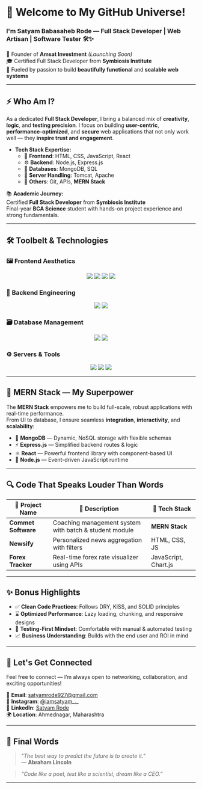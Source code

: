 # 🎩 Welcome to My GitHub Universe!

### I'm **Satyam Babasaheb Rode** — Full Stack Developer | Web Artisan | Software Tester 🛠️✨

💼 Founder of **Amsat Investment** *(Launching Soon)*  
🎓 Certified Full Stack Developer from **Symbiosis Institute**  
🌱 Fueled by passion to build **beautifully functional** and **scalable web systems**

---

## ⚡️ Who Am I?

As a dedicated **Full Stack Developer**, I bring a balanced mix of **creativity**, **logic**, and **testing precision**. I focus on building **user-centric**, **performance-optimized**, and **secure** web applications that not only work well — they **inspire trust and engagement**.

- **Tech Stack Expertise:**  
  - 🎨 **Frontend**: HTML, CSS, JavaScript, React  
  - ⚙️ **Backend**: Node.js, Express.js  
  - 🧠 **Databases**: MongoDB, SQL  
  - 🔐 **Server Handling**: Tomcat, Apache  
  - 🧰 **Others**: Git, APIs, **MERN Stack**

📚 **Academic Journey:**  
Certified **Full Stack Developer** from **Symbiosis Institute**  
Final-year **BCA Science** student with hands-on project experience and strong fundamentals.

---

## 🛠️ Toolbelt & Technologies

### 🖼️ **Frontend Aesthetics**
<div align="center">
  <img src="https://img.shields.io/badge/HTML5-E34F26?style=for-the-badge&logo=html5&logoColor=white" />
  <img src="https://img.shields.io/badge/CSS3-1572B6?style=for-the-badge&logo=css3&logoColor=white" />
  <img src="https://img.shields.io/badge/JavaScript-F7DF1E?style=for-the-badge&logo=javascript&logoColor=black" />
  <img src="https://img.shields.io/badge/React-20232A?style=for-the-badge&logo=react&logoColor=61DAFB" />
</div>

### 🧪 **Backend Engineering**
<div align="center">
  <img src="https://img.shields.io/badge/Node.js-339933?style=for-the-badge&logo=node.js&logoColor=white" />
  <img src="https://img.shields.io/badge/Express.js-000000?style=for-the-badge&logo=express&logoColor=white" />
</div>

### 🗃️ **Database Management**
<div align="center">
  <img src="https://img.shields.io/badge/MongoDB-4EA94B?style=for-the-badge&logo=mongodb&logoColor=white" />
  <img src="https://img.shields.io/badge/SQL-003B57?style=for-the-badge&logo=microsoftsqlserver&logoColor=white" />
</div>

### ⚙️ **Servers & Tools**
<div align="center">
  <img src="https://img.shields.io/badge/Apache_Tomcat-F8DC75?style=for-the-badge&logo=apachetomcat&logoColor=black" />
  <img src="https://img.shields.io/badge/Git-F1502F?style=for-the-badge&logo=git&logoColor=white" />
  <img src="https://img.shields.io/badge/React_Router-CA4245?style=for-the-badge&logo=react-router&logoColor=white" />
</div>

---

## 🧠 MERN Stack — My Superpower

The **MERN Stack** empowers me to build full-scale, robust applications with real-time performance.  
From UI to database, I ensure seamless **integration**, **interactivity**, and **scalability**:

- 🍃 **MongoDB** — Dynamic, NoSQL storage with flexible schemas  
- ⚡ **Express.js** — Simplified backend routes & logic  
- ⚛️ **React** — Powerful frontend library with component-based UI  
- 🔌 **Node.js** — Event-driven JavaScript runtime

---

## 🔍 Code That Speaks Louder Than Words

| 🧩 **Project Name**      | 🧾 **Description**                                      | 🔧 **Tech Stack**     |
|--------------------------|---------------------------------------------------------|------------------------|
| **Commet Software**      | Coaching management system with batch & student module | **MERN Stack**         |
| **Newsify**              | Personalized news aggregation with filters             | HTML, CSS, JS          |
| **Forex Tracker**        | Real-time forex rate visualizer using APIs             | JavaScript, Chart.js   |

---

## ✨ Bonus Highlights

- ✅ **Clean Code Practices**: Follows DRY, KISS, and SOLID principles  
- ⌛ **Optimized Performance**: Lazy loading, chunking, and responsive designs  
- 🧪 **Testing-First Mindset**: Comfortable with manual & automated testing  
- 📈 **Business Understanding**: Builds with the end user and ROI in mind

---

## 🤝 Let's Get Connected

Feel free to connect — I’m always open to networking, collaboration, and exciting opportunities!

📧 **Email**: satyamrode927@gmail.com  
📱 **Instagram**: [@iamsatyam_._](https://instagram.com/iamsatyam_._)  
💼 **LinkedIn**: [Satyam Rode](https://linkedin.com/in/satyamrode)  
🌍 **Location**: Ahmednagar, Maharashtra

---

## 🧠 Final Words

> *"The best way to predict the future is to create it."*  
> — **Abraham Lincoln**  

> *“Code like a poet, test like a scientist, dream like a CEO.”*

---

